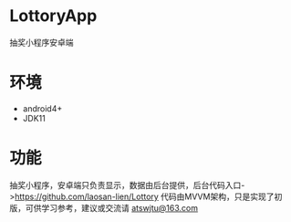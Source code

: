 # LottoryApp
抽奖小程序安卓端
# 环境
* android4+
* JDK11
# 功能
抽奖小程序，安卓端只负责显示，数据由后台提供，后台代码入口->https://github.com/laosan-lien/Lottory
代码由MVVM架构，只是实现了初版，可供学习参考，建议或交流请 atswjtu@163.com
